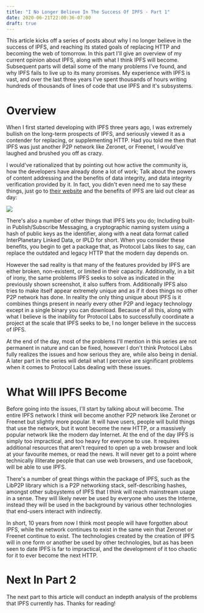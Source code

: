 ```yaml
---
title: "I No Longer Believe In The Success Of IPFS - Part 1"
date: 2020-06-21T22:00:36-07:00
draft: true
---
```


This article kicks off a series of posts about why I no longer believe in the success of IPFS, and reaching its stated goals of replacing HTTP and becoming the web of tomorrow.  In this part I'll give an overview of my current opinion about IPFS, along with what I think IPFS will become. Subsequent parts will detail some of the many problems I've found, and why IPFS fails to live up to its many promises. My experience with IPFS is vast, and over the last three years I've spent thousands of hours writing hundreds of thousands of lines of code that use IPFS and it's subsystems.

# Overview

When I first started developing with IPFS three years ago, I was extremely bullish on the long-term prospects of IPFS, and seriously viewed it as a contender for replacing, or supplementing HTTP. Had you told me then that IPFS was just another P2P network like Zeronet, or Freenet, I would've laughed and brushed you off as crazy. 

I would've rationalized that by pointing out how active the community is, how the developers have already done a lot of work; Talk about the powers of content addressing and the benefits of data integrity, and data integrity verification provided by it. In fact, you didn't even need me to say these things, just go to [their website](https://ipfs.io) and the benefits of IPFS are laid out clear as day:

![](/images/ipfs/main_website_summary.jpg)

There's also a number of other things that IPFS lets you do; Including built-in Publish/Subscribe Messaging, a cryptographic naming system using a hash of public keys as the identifier, along with a neat data format called InterPlanetary Linked Data, or IPLD for short. When you consider these benefits, you begin to get a package that, as Protocol Labs likes to say, can replace the outdated and legacy HTTP that the modern day depends on.

However the sad reality is that many of the features provided by IPFS are either broken, non-existent, or limited in their capacity. Additionally, in a bit of irony, the same problems IPFS seeks to solve as indicated in the previously shown screenshot, it also suffers from. Additionally IPFS also tries to make itself appear extremely unique and as if it does things no other P2P network has done. In reality the only thing unique about IPFS is it combines things present in nearly every other P2P and legacy technology except in a single binary you can download. Because of all this, along with what I believe is the inability for Protocol Labs to successfully coordinate a project at the scale that IPFS seeks to be, I no longer believe in the success of IPFS.

At the end of the day, most of the problems I'll mention in this series are not permanent in nature and can be fixed, however I don't think Protocol Labs fully realizes the issues and how serious they are, while also being in denial. A later part in the series will detail what I perceive are significant problems when it comes to Protocol Labs dealing with these issues.

# What Will IPFS Become

Before going into the issues, I'll start by talking about will become. The entire IPFS network I think will become another P2P network like Zeronet or Freenet but slightly more popular. It will have users, people will build things that use the network, but it wont become the new HTTP, or a massively popular network like the modern day Internet. At the end of the day IPFS is simply too impractical, and too heavy for everyone to use. It requires additional resources that aren't required to open up a web browser and look at your favourite memes, or read the news. It will never get to a point where technically illiterate people that can use web browsers, and use facebook, will be able to use IPFS.

There's a number of great things within the package of IPFS, such as the LibP2P library which is a P2P networking stack, self-describing hashes, amongst other subsystems of IPFS that I think will reach mainstream usage in a sense. They will likely never be used by everyone who uses the Interne, instead they will be used in the background by various other technologies that end-users interact with indirectly. 

In short, 10 years from now I think most people will have forgotten about IPFS, while the network continues to exist in the same vein that Zeronet or Freenet continue to exist. The technologies created by the creation of IPFS will in one form or another be used by other technologies, but as has been seen to date IPFS is far to impractical, and the development of it too chaotic for it to ever become the next HTTP.

# Next In Part 2


The next part to this article will conduct an indepth analysis of the problems that IPFS currently has. Thanks for reading!